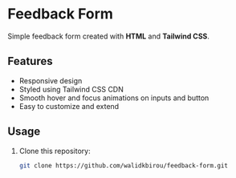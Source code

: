# Feedback Form

Simple feedback form created with **HTML** and **Tailwind CSS**.

## Features

- Responsive design
- Styled using Tailwind CSS CDN
- Smooth hover and focus animations on inputs and button
- Easy to customize and extend

## Usage

1. Clone this repository:
   ```bash
   git clone https://github.com/walidkbirou/feedback-form.git






